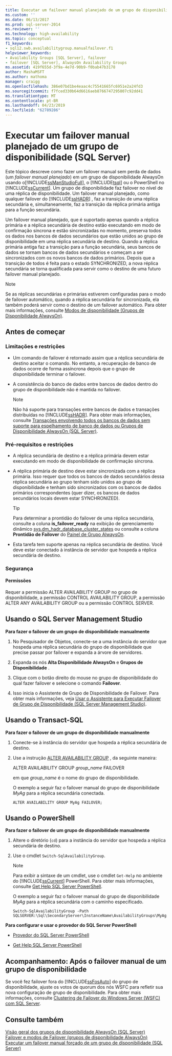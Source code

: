 ```yaml
---
title: Executar um failover manual planejado de um grupo de disponibilidade (SQL Server) | Microsoft Docs
ms.custom: ''
ms.date: 06/13/2017
ms.prod: sql-server-2014
ms.reviewer: ''
ms.technology: high-availability
ms.topic: conceptual
f1_keywords:
- sql12.swb.availabilitygroup.manualfailover.f1
helpviewer_keywords:
- Availability Groups [SQL Server], failover
- failover [SQL Server], AlwaysOn Availability Groups
ms.assetid: 419f655d-3f9a-4e7d-90b9-f0bab47b3178
author: MashaMSFT
ms.author: mathoma
manager: craigg
ms.openlocfilehash: 386e07bd1be4eaac4c75541665fc6951e2a24fd3
ms.sourcegitcommit: f7fced330b64d6616aeb8766747295807c92dd41
ms.translationtype: MT
ms.contentlocale: pt-BR
ms.lasthandoff: 04/23/2019
ms.locfileid: "62789286"
---
```

# <a name="perform-a-planned-manual-failover-of-an-availability-group-sql-server"></a>Executar um failover manual planejado de um grupo de disponibilidade (SQL Server)
  Este tópico descreve como fazer um failover manual sem perda de dados (um *failover manual planejado*) em um grupo de disponibilidade AlwaysOn usando o[!INCLUDE[ssManStudioFull](../../../includes/ssmanstudiofull-md.md)], o [!INCLUDE[tsql](../../../includes/tsql-md.md)] ou o PowerShell no [!INCLUDE[ssCurrent](../../../includes/sscurrent-md.md)]. Um grupo de disponibilidade faz failover no nível de uma réplica de disponibilidade. Um failover manual planejado, como qualquer failover do [!INCLUDE[ssHADR](../../../includes/sshadr-md.md)] , faz a transição de uma réplica secundária e, simultaneamente, faz a transição da réplica primária antiga para a função secundária.  
  
 Um failover manual planejado, que é suportado apenas quando a réplica primária e a réplica secundária de destino estão executando em modo de confirmação síncrona e estão sincronizadas no momento, preserva todos os dados nos bancos de dados secundários que estão unidos ao grupo de disponibilidade em uma réplica secundária de destino. Quando a réplica primária antiga faz a transição para a função secundária, seus bancos de dados se tornam bancos de dados secundários e começam a ser sincronizados com os novos bancos de dados primários. Depois que a transição de todos é feita para o estado SYNCHRONIZED, a nova réplica secundária se torna qualificada para servir como o destino de uma futuro failover manual planejado.  
  
> [!NOTE]  
>  Se as réplicas secundárias e primárias estiverem configuradas para o modo de failover automático, quando a réplica secundária for sincronizada, ela também poderá servir como o destino de um failover automático. Para obter mais informações, consulte [Modos de disponibilidade &#40;Grupos de Disponibilidade AlwaysOn&#41;](availability-modes-always-on-availability-groups.md).  
  
  
##  <a name="BeforeYouBegin"></a> Antes de começar  
  
###  <a name="Restrictions"></a> Limitações e restrições  
  
-   Um comando de failover é retornado assim que a réplica secundária de destino aceitar o comando. No entanto, a recuperação de banco de dados ocorre de forma assíncrona depois que o grupo de disponibilidade terminar o failover.  
  
-   A consistência do banco de dados entre bancos de dados dentro do grupo de disponibilidade não é mantida no failover.  
  
    > [!NOTE]  
    >  Não há suporte para transações entre bancos de dados e transações distribuídas no [!INCLUDE[ssHADR](../../../includes/sshadr-md.md)]. Para obter mais informações, consulte [Transações envolvendo todos os bancos de dados sem suporte para espelhamento de banco de dados ou Grupos de Disponibilidade AlwaysOn &#40;SQL Server&#41;](transactions-always-on-availability-and-database-mirroring.md).  
  
###  <a name="Prerequisites"></a> Pré-requisitos e restrições  
  
-   A réplica secundária de destino e a réplica primária devem estar executando em modo de disponibilidade de confirmação síncrona.  
  
-   A réplica primária de destino deve estar sincronizada com a réplica primária. Isso requer que todos os bancos de dados secundários dessa réplica secundária ao grupo tenham sido unidos ao grupo de disponibilidade e tenham sido sincronizados com os bancos de dados primários correspondentes (quer dizer, os bancos de dados secundários locais devem estar SYNCHRONIZED).  
  
    > [!TIP]  
    >  Para determinar a prontidão do failover de uma réplica secundária, consulte a coluna **is_failover_ready** na exibição de gerenciamento dinâmico [sys.dm_hadr_database_cluster_states](/sql/relational-databases/system-dynamic-management-views/sys-dm-hadr-database-replica-cluster-states-transact-sql) ou consulte a coluna **Prontidão de Failover** do [Painel de Grupo AlwaysOn](use-the-always-on-dashboard-sql-server-management-studio.md).  
  
-   Esta tarefa tem suporte apenas na réplica secundária de destino. Você deve estar conectado à instância de servidor que hospeda a réplica secundária de destino.  
  
###  <a name="Security"></a> Segurança  
  
####  <a name="Permissions"></a> Permissões  
 Requer a permissão ALTER AVAILABILITY GROUP no grupo de disponibilidade, a permissão CONTROL AVAILABILITY GROUP, a permissão ALTER ANY AVAILABILITY GROUP ou a permissão CONTROL SERVER.  
  
##  <a name="SSMSProcedure"></a> Usando o SQL Server Management Studio  
 **Para fazer o failover de um grupo de disponibilidade manualmente**  
  
1.  No Pesquisador de Objetos, conecte-se a uma instância do servidor que hospeda uma réplica secundária do grupo de disponibilidade que precise passar por failover e expanda a árvore de servidores.  
  
2.  Expanda os nós **Alta Disponibilidade AlwaysOn** e **Grupos de Disponibilidade** .  
  
3.  Clique com o botão direito do mouse no grupo de disponibilidade do qual fazer failover e selecione o comando **Failover**.  
  
4.  Isso inicia o Assistente de Grupo de Disponibilidade de Failover. Para obter mais informações, veja [Usar o Assistente para Executar Failover de Grupo de Disponibilidade &#40;SQL Server Management Studio&#41;](use-the-fail-over-availability-group-wizard-sql-server-management-studio.md).  
  
##  <a name="TsqlProcedure"></a> Usando o Transact-SQL  
 **Para fazer o failover de um grupo de disponibilidade manualmente**  
  
1.  Conecte-se à instância do servidor que hospeda a réplica secundária de destino.  
  
2.  Use a instrução [ALTER AVAILABILITY GROUP](/sql/t-sql/statements/alter-availability-group-transact-sql) , da seguinte maneira:  
  
     ALTER AVAILABILITY GROUP *group_name* FAILOVER  
  
     em que *group_name* é o nome do grupo de disponibilidade.  
  
     O exemplo a seguir faz o failover manual do grupo de disponibilidade *MyAg* para a réplica secundária conectada.  
  
    ```  
    ALTER AVAILABILITY GROUP MyAg FAILOVER;  
    ```  
  
##  <a name="PowerShellProcedure"></a> Usando o PowerShell  
 **Para fazer o failover de um grupo de disponibilidade manualmente**  
  
1.  Altere o diretório (`cd`) para a instância do servidor que hospeda a réplica secundária de destino.  
  
2.  Use o cmdlet `Switch-SqlAvailabilityGroup`.  
  
    > [!NOTE]  
    >  Para exibir a sintaxe de um cmdlet, use o cmdlet `Get-Help` no ambiente do [!INCLUDE[ssCurrent](../../../includes/sscurrent-md.md)] PowerShell. Para obter mais informações, consulte [Get Help SQL Server PowerShell](../../../powershell/sql-server-powershell.md).  
  
     O exemplo a seguir faz o failover manual do grupo de disponibilidade *MyAg* para a réplica secundária com o caminho especificado.  
  
    ```  
    Switch-SqlAvailabilityGroup -Path SQLSERVER:\Sql\SecondaryServer\InstanceName\AvailabilityGroups\MyAg  
    ```  
  
 **Para configurar e usar o provedor do SQL Server PowerShell**  
  
-   [Provedor do SQL Server PowerShell](../../../powershell/sql-server-powershell-provider.md)  
  
-   [Get Help SQL Server PowerShell](../../../powershell/sql-server-powershell.md)  
  
##  <a name="FollowUp"></a> Acompanhamento: Após o failover manual de um grupo de disponibilidade  
 Se você fez failover fora do [!INCLUDE[ssFosAuto](../../../includes/ssfosauto-md.md)] do grupo de disponibilidade, ajuste os votos de quorum dos nós WSFC para refletir sua nova configuração de grupo de disponibilidade. Para obter mais informações, consulte [Clustering de Failover do Windows Server &#40;WSFC&#41; com SQL Server](../../../sql-server/failover-clusters/windows/windows-server-failover-clustering-wsfc-with-sql-server.md).  
  
## <a name="see-also"></a>Consulte também  
 [Visão geral dos grupos de disponibilidade AlwaysOn &#40;SQL Server&#41;](overview-of-always-on-availability-groups-sql-server.md)   
 [Failover e modos de Failover &#40;grupos de disponibilidade AlwaysOn&#41;](failover-and-failover-modes-always-on-availability-groups.md)   
 [Executar um failover manual forçado de um grupo de disponibilidade &#40;SQL Server&#41;](perform-a-forced-manual-failover-of-an-availability-group-sql-server.md)  
  
  
